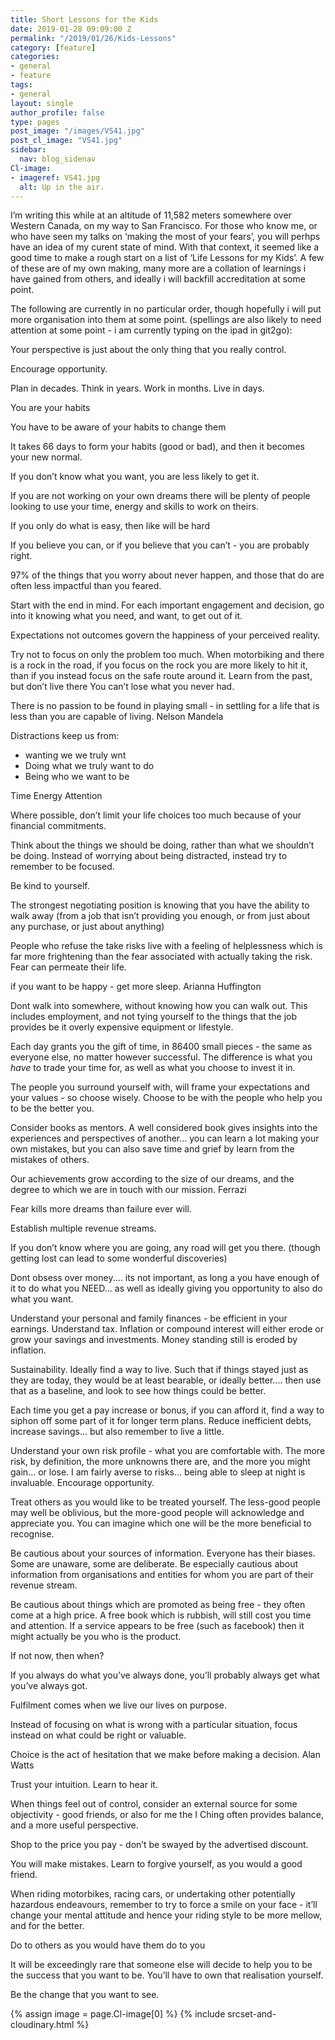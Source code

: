 ```yaml
---
title: Short Lessons for the Kids
date: 2019-01-28 09:09:00 Z
permalink: "/2019/01/26/Kids-Lessons"
category: [feature]
categories:
- general
- feature
tags:
- general
layout: single
author_profile: false
type: pages
post_image: "/images/VS41.jpg"
post_cl_image: "VS41.jpg"
sidebar:
  nav: blog_sidenav
Cl-image:
- imageref: VS41.jpg
  alt: Up in the air.
---
```

I’m writing this while at an altitude of 11,582 meters somewhere over Western Canada, on my way to San Francisco. For those who know me, or who have seen my talks on ‘making the most of your fears’, you will perhps have an idea of my curent state of mind. With that context, it seemed like a good time to make a rough start on a list of ‘Life Lessons for my Kids’. A few of these are of my own making, many more are a collation of learnings i have gained from others, and ideally i will backfill accreditation at some point.
 
 The following are currently in no particular order, though hopefully i will put more organisation into them at some point. (spellings are also likely to need attention at some point - i am currently typing on the ipad in git2go):


Your perspective is just about the only thing that you really control.

Encourage opportunity.


Plan in decades. 
Think in years. 
Work in months.
Live in days.


You are your habits

You have to be aware of your habits to change them

It takes 66 days to form your habits (good or bad), and then it becomes your new normal. 

If you don’t know what you want, you are less likely to get it.

If you are not working on your own dreams there will be plenty of people looking to use your time, energy and skills to work on theirs.

If you only do what is easy, then like will be hard

If you believe you can, or if you believe that you can’t - you are probably right.

97% of the things that you worry about never happen, and those that do are often less impactful than you feared.

Start with the end in mind. For each important engagement and decision, go into it knowing what you need, and want, to get out of it.

Expectations not outcomes govern the happiness of your perceived reality.

Try not to focus on only the problem too much.
When motorbiking and there is a rock in the road, if you focus on the rock you are more likely to hit it, than if you instead focus on the safe route around it.
Learn from the past, but don’t live there 
You can’t lose what you never had.

There is no passion to be found in playing small - in settling for a life that is less than you are capable of living. Nelson Mandela

Distractions keep us from:
* wanting we we truly wnt
* Doing what we truly want to do
* Being who we want to be

Time
Energy
Attention

Where possible, don’t limit your life choices too much because of your financial commitments.

Think about the things we should be doing, rather than what we shouldn’t be doing.
Instead of worrying about being distracted, instead try to remember to be focused.

Be kind to yourself.

The strongest  negotiating position is knowing that you have the ability to walk away (from a job that isn’t providing you enough, or from just about any purchase, or just about anything)

People who refuse the take risks live with a feeling of helplessness which is far more frightening than the fear associated with actually taking the risk. Fear can permeate their life.

if you want to be happy - get more sleep. Arianna Huffington

Dont walk into somewhere, without knowing how you can walk out. This includes employment, and not tying yourself to the things that the job provides be it overly expensive equipment or lifestyle. 

Each day grants you the gift of time, in 86400 small pieces - the same as everyone else, no matter however successful. The difference is what you _have_ to trade your time for, as well as what you choose to invest it in.

The people you surround yourself with, will frame your expectations and your values - so choose wisely. Choose to be with the people who help you to be the better you.


Consider books as mentors. A well considered book gives insights into the experiences and perspectives of another... you can learn a lot making your own mistakes, but you can also save time and grief by learn from the mistakes of others.

Our achievements grow according to the size of our dreams, and the degree to which we are in touch with our mission. Ferrazi 

Fear kills more dreams than failure ever will.

Establish multiple revenue streams.

If you don’t know where you are going, any road will get you there.
(though getting lost can lead to some wonderful discoveries)


Dont obsess over money.... its not important, as long a you have enough of it to do what you NEED... as well as ideally giving you opportunity to also do what you want.

Understand your personal and family finances - be efficient in your earnings. Understand tax.
Inflation or compound interest will either erode or grow your savings and investments. Money standing still is eroded by inflation.

Sustainability.
Ideally find a way to live. Such that if things stayed just as they are today, they would be at least bearable, or ideally better.... then use that as a baseline, and look to see how things could be better.

Each time you get a pay increase or bonus, if you can afford it, find a way to siphon off some part of it for longer term plans. Reduce inefficient debts, increase savings... but also remember to live a little.

Understand your own risk profile - what you are comfortable with. The more risk, by definition, the more unknowns there are, and the more you might gain... or lose.
I am fairly averse to risks... being able to sleep at night is invaluable.
Encourage opportunity.

Treat others as you would like to be treated yourself. The less-good people may well be oblivious, but the more-good people will acknowledge and appreciate you. You can imagine which one will be the more beneficial to recognise.

Be cautious about your sources of information. Everyone has their biases. Some are unaware, some are deliberate. Be especially cautious about information from organisations and entities for whom you are part of their revenue stream.

Be cautious about things which are promoted as being free - they often come at a high price. A free book which is rubbish, will still cost you time and attention. If a service appears to be free (such as facebook) then it might actually be you who is the product.

If not now, then when?

If you always do what you’ve always done, you’ll probably always get what you’ve always got.

Fulfilment comes when we live our lives on purpose.

Instead of focusing on what is wrong with a particular situation, focus instead on what could be right or valuable.

Choice is the act of hesitation that we make before making a decision. Alan Watts

Trust your intuition. Learn to hear it.

When things feel out of control, consider an external source for some objectivity - good friends, or also for me the I Ching often provides balance, and a more useful perspective.

Shop to the price you pay - don’t be swayed by the advertised discount.

You will make mistakes. Learn to forgive yourself, as you would a good friend.

When riding motorbikes, racing cars, or undertaking other potentially hazardous endeavours, remember to try to force a smile on your face - it’ll change your mental attitude and hence your riding style to be more mellow, and for the better.

Do to others as you would have them do to you

It will be exceedingly rare that someone else will decide to help you to be the success that you want to be. You’ll have to own that realisation yourself.

Be the change that you want to see.





{% assign image = page.Cl-image[0] %}
{% include srcset-and-cloudinary.html %}

